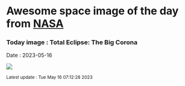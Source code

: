 
# Awesome space image of the day from [NASA](https://api.nasa.gov/)

### Today image : Total Eclipse: The Big Corona
Date : 2023-05-16

![](https://apod.nasa.gov/apod/image/2305/BigCorona2023_Wittich_960.jpg)

<small>Latest update : Tue May 16 07:12:28 2023</small>
        